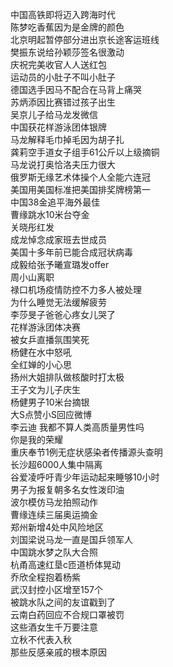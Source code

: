 中国高铁即将迈入跨海时代  
陈梦吃香蕉因为是金牌的颜色  
北京明起暂停部分进出京长途客运班线  
樊振东说给孙颖莎签名很激动  
庆祝完美收官人人送红包  
运动员的小肚子不叫小肚子  
德国选手因马不配合在马背上痛哭  
苏炳添因比赛错过孩子出生  
吴京儿子给马龙发微信  
中国获花样游泳团体银牌  
马龙解释毛巾掉毛因为胡子扎  
龚莉空手道女子组手61公斤以上级摘铜  
马龙说打奥恰洛夫压力很大  
俄罗斯无缘艺术体操个人全能六连冠  
美国用美国标准把美国排奖牌榜第一  
中国38金追平海外最佳  
曹缘跳水10米台夺金  
关晓彤红发  
成龙悼念成家班去世成员  
美国十多年前已能合成冠状病毒  
成毅给张予曦宣璐发offer  
周小山离职  
禄口机场疫情防控不力多人被处理  
为什么睡觉无法缓解疲劳  
李莎旻子爸爸心疼女儿哭了  
花样游泳团体决赛  
被女乒直播氛围笑死  
杨健在水中怒吼  
全红婵的小心思  
扬州大姐排队做核酸时打太极  
王子文为儿子庆生  
杨健男子10米台摘银  
大S点赞小S回应微博  
李云迪 我都不算人类高质量男性吗  
你是我的荣耀  
重庆奉节1例无症状感染者传播源头查明  
长沙超6000人集中隔离  
谷爱凌呼吁青少年运动起来睡够10小时  
男子为报复朝多名女性泼印油  
波尔模仿马龙拍照动作  
曹缘连续三届奥运摘金  
郑州新增4处中风险地区  
刘国梁说马龙一直是国乒领军人  
中国跳水梦之队大合照  
杭甬高速红垦c匝道桥体晃动  
乔欣全程抱着杨紫  
武汉封控小区增至157个  
被跳水队之间的友谊戳到了  
云南白药回应不合规口罩被罚  
这些酒女生千万要注意  
立秋不代表入秋  
那些反感亲戚的根本原因  
